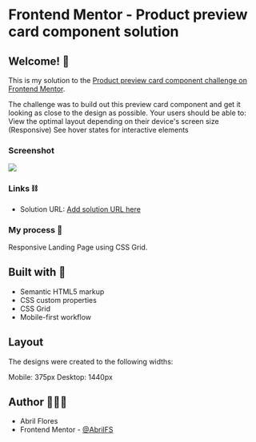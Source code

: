# Frontend Mentor - Product preview card component solution

## Welcome! 👋

This is my solution to the [Product preview card component challenge on Frontend Mentor](https://www.frontendmentor.io/challenges/product-preview-card-component-GO7UmttRfa). 

The challenge was to build out this preview card component and get it looking as close to the design as possible. Your users should be able to: View the optimal layout depending on their device's screen size (Responsive) See hover states for interactive elements



### Screenshot

![](../project_card_product/images/captura.png)


### Links ⛓

- Solution URL: [Add solution URL here](https://your-solution-url.com)


### My process 🚀

Responsive Landing Page using CSS Grid.


## Built with 🔨

- Semantic HTML5 markup
- CSS custom properties
- CSS Grid
- Mobile-first workflow

## Layout

The designs were created to the following widths:

Mobile: 375px
Desktop: 1440px


## Author 👩🏻‍💻

- Abril Flores
- Frontend Mentor - [@AbrilFS](https://www.frontendmentor.io/profile/AbrilFS)

